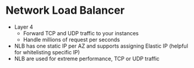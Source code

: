 # Network Load Balancer

* Layer 4
  * Forward TCP and UDP traffic to your instances
  * Handle millions of request per seconds
* NLB has one static IP per AZ and supports assigning Elastic IP (helpful for whitelisting specific IP)
* NLB are used for extreme performance, TCP or UDP traffic
